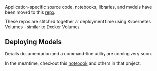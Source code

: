 Application-specific source code, notebooks, libraries, and models have been moved to this [repo](https://github.com/fluxcapacitor/source.ml).

These repos are stitched together at deployment time using Kubernetes Volumes - similar to Docker Volumes.

## Deploying Models
Details documentation and a command-line utility are coming very soon.

In the meantime, checkout this [notebook](https://github.com/fluxcapacitor/source.ml/blob/master/jupyterhub.ml/notebooks/talks/GlobalDataScience/Mar272017-SantaClara-Deploy-SparkML-TensorflowAI/GlobalDataScience-SparkMLTensorflowAI-HybridCloud-ContinuousDeployment.ipynb) and others in that project.
